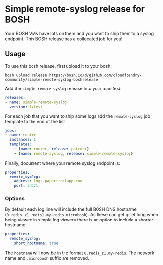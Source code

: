 Simple remote-syslog release for BOSH
=====================================

Your BOSH VMs have lots on them and you want to ship them to a syslog endpoint. This BOSH release has a collocated job for you!

Usage
-----

To use this bosh release, first upload it to your bosh:

```
bosh upload release https://bosh.io/d/github.com/cloudfoundry-community/simple-remote-syslog-boshrelease
```

Add the `simple-remote-syslog` release into your manifest:

```yaml
releases:
- name: simple-remote-syslog
  version: latest
```

For each job that you want to ship some logs add the `remote-syslog` job template to the end of the list:

```yaml
jobs:
- name: router
  instances: 1
  templates:
    - {name: router, release: patroni}
    - {name: remote-syslog, release: simple-remote-syslog}
```

Finally, document where your remote syslog endpoint is:

```yaml
properties:
  remote_syslog:
    address: logs.papertrailapp.com
    port: 54321
```

### Options

By default each log line will include the full BOSH DNS hostname (`0.redis_z1.redis1.my-redis.microbosh`). As these can get quiet long when being viewed in simple log viewers there is an option to include a shorter hostname:

```yaml
properties:
  remote_syslog:
    short_hostname: true
```

The `hostname` will now be in the format `0.redis_z1.my-redis`. The network name and `.microbosh` suffix are removed.
